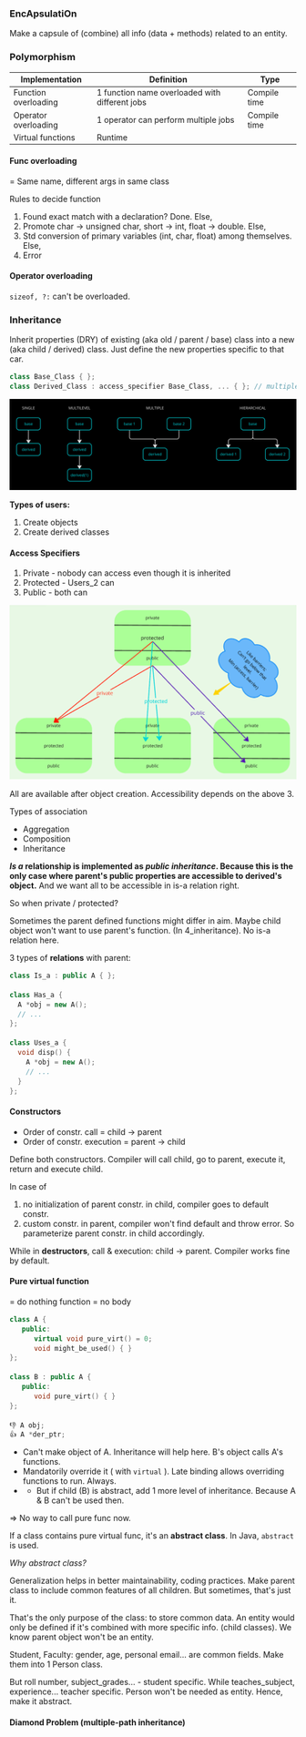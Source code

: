 ### EncApsulatiOn
Make a capsule of (combine) all info (data + methods) related to an entity.

### Polymorphism
| Implementation | Definition | Type
| --------- | -------- | --------- |
Function overloading | 1 function name overloaded with different jobs | Compile time
Operator overloading | 1 operator can perform multiple jobs | Compile time
Virtual functions | Runtime


#### Func overloading
= Same name, different args in same class

Rules to decide function
 1. Found exact match with a declaration? Done. Else,
 2. Promote char -> unsigned char, short -> int, float -> double. Else,
 3. Std conversion of primary variables (int, char, float) among themselves. Else,
 4. Error

#### Operator overloading

`sizeof, ?:` can't be overloaded.


### Inheritance
Inherit properties (DRY) of existing (aka old / parent / base) class into a new (aka child / derived) class. Just define the new properties specific to that car.

```cpp
class Base_Class { };
class Derived_Class : access_specifier Base_Class, ... { }; // multiple inheritance
```
![inheritance](Pictures/inheritance.png)

**Types of users:**

1. Create objects
2. Create derived classes

#### Access Specifiers
1. Private - nobody can access even though it is inherited
2. Protected - Users_2 can
3. Public - both can

![access specifiers in inheritance](Pictures/access_specifiers.png)

All are available after object creation. Accessibility depends on the above 3.

Types of association
- Aggregation
- Composition
- Inheritance

**_Is a_ relationship is implemented as _public inheritance_. Because this is the only case where parent's public properties are accessible to derived's object.** And we want all to be accessible in is-a relation right.

So when private / protected?

Sometimes the parent defined functions might differ in aim. Maybe child object won't want to use parent's function. (In 4_inheritance). No is-a relation here.

3 types of **relations** with parent:
```cpp
class Is_a : public A { };

class Has_a {
  A *obj = new A();
  // ...
};

class Uses_a {
  void disp() {
    A *obj = new A();
    // ...
  }
};
```

#### Constructors
- Order of constr. call = child -> parent
- Order of constr. execution = parent -> child

Define both constructors. Compiler will call child, go to parent, execute it, return and execute child.

In case of 
1. no initialization of parent constr. in child, compiler goes  to default constr.
2. custom constr. in parent, compiler won't find default and throw error. So parameterize parent constr. in child accordingly.

While in **destructors**, call & execution: child -> parent.
Compiler works fine by default.


#### Pure virtual function
= do nothing function = no body

```cpp
class A {
   public:
      virtual void pure_virt() = 0;
      void might_be_used() { }
};

class B : public A {
   public:
      void pure_virt() { }
};

👎 A obj; 
👍 A *der_ptr;
```

- Can't make object of A. Inheritance will help here. B's object calls A's functions.
- Mandatorily override it ( with `virtual` ). Late binding allows overriding functions to run. Always.
- - But if child (B) is abstract, add 1 more level of inheritance. Because A & B can't be used then.

=> No way to call pure func now.

If a class contains pure virtual func, it's an **abstract class**. In Java, `abstract` is used.

*Why abstract class?*

Generalization helps in better maintainability, coding practices. Make parent class to include common features of all children. But sometimes, that's just it.

That's the only purpose of the class: to store common data. An entity would only be defined if it's combined with more specific info. (child classes). We know parent object won't be an entity.

Student, Faculty: gender, age, personal email... are common fields. Make them into 1 Person class.

But roll number, subject_grades... - student specific.
While teaches_subject, experience... teacher specific.
Person won't be needed as entity. Hence, make it abstract.



#### Diamond Problem (multiple-path inheritance)

<!-- TODO insert image and explain problem, soln -->